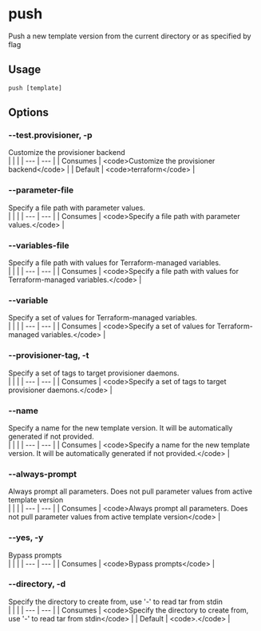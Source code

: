 
# push

 
Push a new template version from the current directory or as specified by flag


## Usage
```console
push [template]
```


## Options
### --test.provisioner, -p
Customize the provisioner backend
<br/>
| | |
| --- | --- |
| Consumes | &lt;code&gt;Customize the provisioner backend&lt;/code&gt; |
| Default |     &lt;code&gt;terraform&lt;/code&gt; |



### --parameter-file
Specify a file path with parameter values.
<br/>
| | |
| --- | --- |
| Consumes | &lt;code&gt;Specify a file path with parameter values.&lt;/code&gt; |

### --variables-file
Specify a file path with values for Terraform-managed variables.
<br/>
| | |
| --- | --- |
| Consumes | &lt;code&gt;Specify a file path with values for Terraform-managed variables.&lt;/code&gt; |

### --variable
Specify a set of values for Terraform-managed variables.
<br/>
| | |
| --- | --- |
| Consumes | &lt;code&gt;Specify a set of values for Terraform-managed variables.&lt;/code&gt; |

### --provisioner-tag, -t
Specify a set of tags to target provisioner daemons.
<br/>
| | |
| --- | --- |
| Consumes | &lt;code&gt;Specify a set of tags to target provisioner daemons.&lt;/code&gt; |

### --name
Specify a name for the new template version. It will be automatically generated if not provided.
<br/>
| | |
| --- | --- |
| Consumes | &lt;code&gt;Specify a name for the new template version. It will be automatically generated if not provided.&lt;/code&gt; |

### --always-prompt
Always prompt all parameters. Does not pull parameter values from active template version
<br/>
| | |
| --- | --- |
| Consumes | &lt;code&gt;Always prompt all parameters. Does not pull parameter values from active template version&lt;/code&gt; |

### --yes, -y
Bypass prompts
<br/>
| | |
| --- | --- |
| Consumes | &lt;code&gt;Bypass prompts&lt;/code&gt; |

### --directory, -d
Specify the directory to create from, use &#39;-&#39; to read tar from stdin
<br/>
| | |
| --- | --- |
| Consumes | &lt;code&gt;Specify the directory to create from, use &#39;-&#39; to read tar from stdin&lt;/code&gt; |
| Default |     &lt;code&gt;.&lt;/code&gt; |



